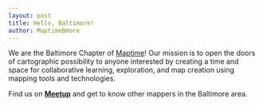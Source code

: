```yaml
---
layout: post
title: Hello, Baltimore!
author: MaptimeBmore
---
```


We are the Baltimore Chapter of [Maptime](maptime.io)! Our mission is to open the doors of cartographic possibility to anyone interested by creating a time and space for collaborative learning, exploration, and map creation using mapping tools and technologies.

Find us on [**Meetup**](https://www.meetup.com/maptime_bmore/) and get to know other mappers in the Baltimore area.
